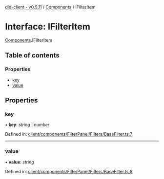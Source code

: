 [did-client - v0.9.11](../README.md) / [Components](../modules/components.md) / IFilterItem

# Interface: IFilterItem

[Components](../modules/components.md).IFilterItem

## Table of contents

### Properties

- [key](components.ifilteritem.md#key)
- [value](components.ifilteritem.md#value)

## Properties

### key

• **key**: *string* \| *number*

Defined in: [client/components/FilterPanel/Filters/BaseFilter.ts:7](https://github.com/Puzzlepart/did/blob/dev/client/components/FilterPanel/Filters/BaseFilter.ts#L7)

___

### value

• **value**: *string*

Defined in: [client/components/FilterPanel/Filters/BaseFilter.ts:8](https://github.com/Puzzlepart/did/blob/dev/client/components/FilterPanel/Filters/BaseFilter.ts#L8)
